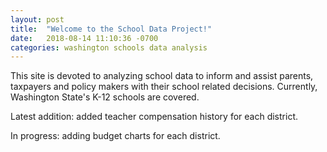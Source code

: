 ```yaml
---
layout: post
title:  "Welcome to the School Data Project!"
date:   2018-08-14 11:10:36 -0700
categories: washington schools data analysis
---
```

This site is devoted to analyzing school data to inform and assist parents, taxpayers and policy makers with their school related decisions.
Currently, Washington State's K-12 schools are covered.

Latest addition: added teacher compensation history for each district.

In progress: adding budget charts for each district.
